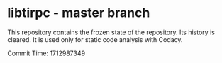 # libtirpc - master branch

This repository contains the frozen state of the repository.
Its history is cleared. It is used only for static code
analysis with Codacy.

Commit Time: 1712987349
